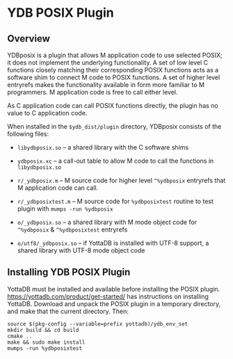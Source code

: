 # YDB POSIX Plugin

## Overview

YDBposix is a plugin that allows M application code to use selected POSIX; it does not implement the underlying functionality. A set of low level C functions closely matching their corresponding POSIX functions acts as a software shim to connect M code to POSIX functions. A set of higher level entryrefs makes the functionality available in form more familiar to M programmers. M application code is free to call either level.

As C application code can call POSIX functions directly, the plugin has no value to C application code.

When installed in the `$ydb_dist/plugin` directory, YDBposix consists of the following files:

- `libydbposix.so` – a shared library with the C software shims

- `ydbposix.xc` – a call-out table to allow M code to call the functions in `libydbposix.so`

- `r/_ydbposix.m` – M source code for higher level `^%ydbposix` entryrefs that M application code can call.

- `r/_ydbposixtest.m` – M source code for `%ydbposixtest` routine to test plugin with `mumps -run %ydbposix`

- `o/_ydbposix.so` – a shared library with M mode object code for `^%ydbposix` & `^%ydbposixtest` entryrefs

- `o/utf8/_ydbposix.so` – if YottaDB is installed with UTF-8 support, a shared library with UTF-8 mode object code

## Installing YDB POSIX Plugin

YottaDB must be installed and available before installing the POSIX plugin. https://yottadb.com/product/get-started/ has instructions on installing YottaDB. Download and unpack the POSIX plugin in a temporary directory, and make that the current directory. Then:

```shell
source $(pkg-config --variable=prefix yottadb)/ydb_env_set
mkdir build && cd build
cmake ..
make && sudo make install
mumps -run %ydbposixtest
```
